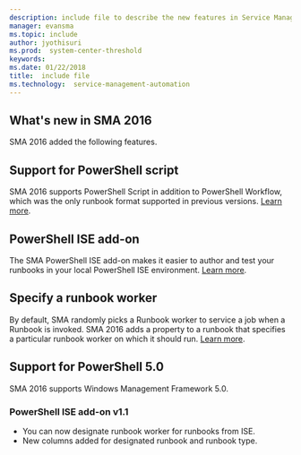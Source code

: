 ```yaml
---
description: include file to describe the new features in Service Management Automation (SMA) 2016
manager: evansma
ms.topic: include
author: jyothisuri
ms.prod:  system-center-threshold
keywords:  
ms.date: 01/22/2018
title:  include file
ms.technology:  service-management-automation
---
```


## What's new in SMA 2016

SMA 2016 added the following features.

## Support for PowerShell script

SMA 2016 supports PowerShell Script in addition to PowerShell Workflow, which was the only runbook format supported in previous versions. [Learn more](https://blogs.technet.microsoft.com/orchestrator/2016/04/28/powershell-script-runbook-support-in-system-center-service-management-automation-2016-sma-part-1/).

## PowerShell ISE add-on

The SMA PowerShell ISE add-on makes it easier to author and test your runbooks in your local PowerShell ISE environment. [Learn more](https://blogs.technet.microsoft.com/orchestrator/2016/04/28/introducing-service-management-automation-ise-add-on/).

## Specify a runbook worker

By default, SMA randomly picks a Runbook worker to service a job when a Runbook is invoked. SMA 2016 adds a property to a runbook that specifies a particular runbook worker on which it should run. [Learn more](https://blogs.technet.microsoft.com/orchestrator/2016/04/28/designating-a-runbook-to-a-runbook-worker-in-system-center-service-management-automation-2016-technical-preview-5/).

## Support for PowerShell 5.0

SMA 2016 supports Windows Management Framework 5.0.

### PowerShell ISE add-on v1.1

- You can now designate runbook worker for runbooks from ISE.
- New columns added for designated runbook and runbook type.
